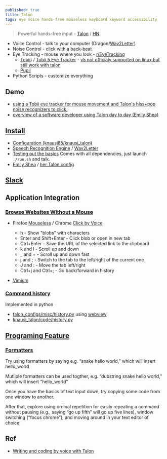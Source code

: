 ```yaml
---
published: true
title: Talon
tags: eye voice hands-free mouseless keyboard keyword accessibility
---
```

> Powerful hands-free input - [Talon](https://talonvoice.com/) / [HN](https://news.ycombinator.com/item?id=18793378)

- Voice Control - talk to your computer (Dragon/[Wav2Letter](https://github.com/facebookresearch/wav2letter))
- Noise Control - click with a back-beat
- Eye Tracking - mouse where you look - [r/EyeTracking](https://www.reddit.com/r/EyeTracking/)
	- [Tobii](https://www.microsoft.com/en-us/p/tobii-eye-tracker-4c/8nrkslb6l3m4?activetab=pivot:overviewtab)) / [Tobii 5 Eye Tracker](https://talon.wiki/tobii_5/) - [v5 not officialy supported on linux but still work with talon](https://www.reddit.com/r/EyeTracking/comments/r0sczn/mouse_movement_replacement_on_linux/)
	- [Pupil](https://github.com/pupil-labs/pupil)
- Python Scripts - customize everything

## Demo
- [using a Tobii eye tracker for mouse movement and Talon's hiss+pop noise recognizers to click.](https://www.youtube.com/watch?v=i6_fdMtmv6c)
- [overview of a software developer using Talon day to day (Emily Shea)](https://www.deconstructconf.com/2019/emily-shea-voice-driven-development)

## [Install](https://talon.wiki/getting_started/)
- [Configuration (knausj85/knausj_talon)](https://talon.wiki/getting_started/#configuration)
- [Speech Recognition Engine](https://talon.wiki/getting_started/#speech-recognition-engine) / [Wav2Letter](https://talonvoice.com/docs/#wav2letter-setup)
- [Testing out the basics](https://talon.wiki/getting_started/#testing-out-the-basics) Comes with all dependencies, just launch `./run.sh` and talk.
- [Emily Shea](https://whalequench.club/blog/2019/09/03/learning-to-speak-code.html) / [her Talon config](https://github.com/2shea/talon_configs)

## [Slack](https://app.slack.com/client/T7FPSMV8F/C7ENXA7C4/thread/C9MBPTXD4-1585332125.019400?cdn_fallback=2)

## Application Integration
### [Browse Websites Without a Mouse](https://www.techjunkie.com/browse-web-without-mouse/)
- Firefox [Mouseless](https://addons.mozilla.org/en-US/firefox/addon/mouseless-plugin/) / Chrome [Click by Voice](https://github.com/mdbridge/click-by-voice)
	- h - Show "blobs" with characters
	- Enter and Shift+Enter - Click blob or open in new tab
	- Ctrl+Enter - Save the URL of the selected link to the clipboard
	- k and l - Scroll up and down
	- _ and + - Scroll up and down fast
	- j and ; - Switch to the tab to the left/right of the current one
	- J and : - Move the tab left/right
	- Ctrl+j and Ctrl+; - Go back/forward in history

- [Vimium](https://news.ycombinator.com/item?id=28045342)

### [Command history](https://www.youtube.com/watch?v=RA0idiJkZOg)
Implemented in python
- [talon_configs/misc/history.py](https://github.com/2shea/talon_configs/blob/91146558abe0fe0d460dfb05c3daf694649de59f/misc/history.py) using [webview](https://pypi.org/project/pywebview/)
- [knausj_talon/code/history.py](https://github.com/knausj85/knausj_talon/blob/d8eb8fd6cb0dff36d70f5243ac2da257f2bfeb12/code/history.py)

## [Programing Feature](https://github.com/joshwcomeau/talon-commands#getting-started-with-talon-for-coding-with-this-depot)
### [Formatters](https://github.com/knausj85/knausj_talon/blob/master/code/formatters.py#L102)
Try using formatters by saying e.g. “snake hello world,” which will insert hello_world

Mutliple formatters can be used togther, e.g. “dubstring snake hello world,” which will insert "hello_world"

Once you have the basics of text input down, try copying some code from one window to another.

After that, explore using ordinal repetition for easily repeating a command without pausing (e.g., saying “go up fifth” will go up five lines), window switching (“focus chrome”), and moving around in your text editor of choice.

## Ref
- [Writing and coding by voice with Talon](https://news.ycombinator.com/item?id=18793378)
